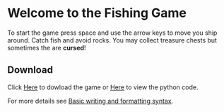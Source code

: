 # Welcome to the Fishing Game

To start the game press space and use the arrow keys to move you ship around. Catch fish and avoid rocks. You may collect treasure chests but sometimes the are **cursed**!


## Download

Click [Here](https://github.com/carjeeptruckson/Fishing-Game/raw/main/fishing_game1.exe) to dowload the game or [Here](https://github.com/carjeeptruckson/Fishing-Game/blob/main/fishing_game.py) to view the python code. 

For more details see [Basic writing and formatting syntax](https://docs.github.com/en/github/writing-on-github/getting-started-with-writing-and-formatting-on-github/basic-writing-and-formatting-syntax).


